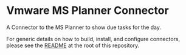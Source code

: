 # Vmware MS Planner Connector

A Connector to the MS Planner to show due tasks for the day.

For generic details on how to build, install, and configure connectors, please see the [README](https://github.com/vmware/connectors-workspace-one/blob/master/README.md) at the root of this repository.
